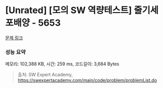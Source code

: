 # [Unrated] [모의 SW 역량테스트] 줄기세포배양 - 5653 

[문제 링크](https://swexpertacademy.com/main/code/problem/problemDetail.do?contestProbId=AWXRJ8EKe48DFAUo) 

### 성능 요약

메모리: 102,388 KB, 시간: 259 ms, 코드길이: 3,684 Bytes



> 출처: SW Expert Academy, https://swexpertacademy.com/main/code/problem/problemList.do